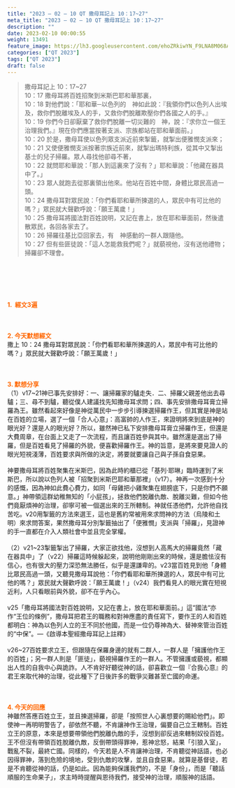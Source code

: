 ```yaml
---
title: "2023 – 02 – 10 QT 撒母耳記上 10：17~27"
meta_title: "2023 – 02 – 10 QT 撒母耳記上 10：17~27"
description: ""
date: 2023-02-10 00:00:55
weight: 13491
feature_image: https://lh3.googleusercontent.com/ehoZRkiwYN_F9LNA8M068AYxt73EavCZno-PD1cJRuf5BbSkQVUWr3gNEbt5kSs28Pb_Elg17kSrtf9ybWvojWoMV6I4tPM3vGRGDq6GkKkPdL2Gut4QAIw4-uykKUAtNiKgQKntvsU=w800
categories: ["QT 2023"]
tags: ["QT 2023"]
draft: false
---
```


<blockquote>撒母耳記上 10：17~27<br />
10：17 撒母耳將百姓招聚到米斯巴耶和華那裏，<br />
10：18 對他們說：「耶和華─以色列的　神如此說：『我領你們以色列人出埃及，救你們脫離埃及人的手，又救你們脫離欺壓你們各國之人的手。』<br />
10：19 你們今日卻厭棄了救你們脫離一切災難的　神，說：『求你立一個王治理我們。』現在你們應當按著支派、宗族都站在耶和華面前。」<br />
10：20 於是，撒母耳使以色列眾支派近前來掣籤，就掣出便雅憫支派來；<br />
10：21 又使便雅憫支派按著宗族近前來，就掣出瑪特利族，從其中又掣出基士的兒子掃羅。眾人尋找他卻尋不著，<br />
10：22 就問耶和華說：「那人到這裏來了沒有？」耶和華說：「他藏在器具中了。」<br />
10：23 眾人就跑去從那裏領出他來。他站在百姓中間，身體比眾民高過一頭。<br />
10：24 撒母耳對眾民說：「你們看耶和華所揀選的人，眾民中有可比他的嗎？」眾民就大聲歡呼說：「願王萬歲！」<br />
10：25 撒母耳將國法對百姓說明，又記在書上，放在耶和華面前，然後遣散眾民，各回各家去了。<br />
10：26 掃羅往基比亞回家去，有　神感動的一群人跟隨他。<br />
10：27 但有些匪徒說：「這人怎能救我們呢？」就藐視他，沒有送他禮物；掃羅卻不理會。</blockquote><br />
&nbsp;<br />
<br />
&nbsp;<br />
<br />
<span style="color: #ff6600;"><strong>1.  經文3遍</strong></span><br />
<br />
&nbsp;<br />
<br />
<span style="color: #ff6600;"><strong>2. 今天默想經文<br />
</strong></span>撒上 10：24 撒母耳對眾民說：「你們看耶和華所揀選的人，眾民中有可比他的嗎？」眾民就大聲歡呼說：「願王萬歲！」<br />
<br />
&nbsp;<br />
<br />
<strong><span style="color: #ff6600;">3. 默想分享<br />
</span></strong>（1）v17~21神已事先安排好：一、讓掃羅家的驢走失．二、掃羅父親差他出去尋驢；三、尋不到驢，聽從僕人建議找先知撒母耳求問；四、事先安排撒母耳膏立掃羅為王。雖然看起來好像是神從萬民中一步步引導揀選掃羅作王，但其實是神是站在百姓的立場，選了一個「合人心意」：高富帥的人作王，來證明將來到底是神的眼光好？還是人的眼光好？所以，雖然神已私下安排撒母耳膏立掃羅作王，但還是大費周章，在台面上又走了一次流程，而且讓百姓參與其中。雖然還是選出了掃羅，但是百姓看見了掃羅的外貌，便喜歡掃羅作王。神的旨意，是將來要見證人的眼光短視淺薄，百姓要求與所做的決定，將要就要讓自己與子孫自食惡果。<br />
<br />
神要撒母耳將百姓聚集在米斯巴，因為此時約櫃已從「基列·耶琳」臨時運到了米斯巴，所以說以色列人被「招聚到米斯巴耶和華那裡」（v17）。神再一次感到十分的感慨，因為神如此費心費力，如同「母雞把小雞聚集在翅膀底下，只是你們不願意。」神帶領這群幼稚無知的「小屁孩」，拯救他們脫離仇敵、脫離災難，但如今他們竟厭煩神的治理，卻寧可被一個選出來的王所轄制。神就任憑他們，允許他自找苦吃。v20用掣籤的方法來選王，這也是舊約常被用來求問神的方法（烏陵和土明）來求問答案，果然撒母耳分別掣籤抽出了「便雅憫」支派與「掃羅」，見證神的手一直都在介入人類社會中並且完全掌權。<br />
<br />
（2）v21~23掣籤掣出了掃羅，大家正欲找他，沒想到人高馬大的掃羅竟然「藏在器具中」了（v22）掃羅這時候躲起來，說明他剛剛出來的時候，還是膽怯沒有信心，也有很大的壓力深恐無法勝任，似乎是還謙卑的。v23當百姓見到他「身體比眾民高過一頭，又聽見撒母耳說他：「你們看耶和華所揀選的人，眾民中有可比他的嗎？」眾民就大聲歡呼說：「願王萬歲！」（v24）我們看見人的眼光實在短視近利，人只看眼前與外貌，卻不在乎內心。<br />
<br />
v25「撒母耳將國法對百姓說明，又記在書上，放在耶和華面前。」這“國法“亦作“王位的條例”，撒母耳把君王的職務和對神應盡的責任寫下，要作王的人和百姓都明白：神為以色列人立的王不同於他國，而是一位仍尊神為大、替神來管治百姓的“中保”。—《啟導本聖經撒母耳記上註釋》<br />
<br />
v26~27百姓要求立王，但跟隨在保羅身邊的就有二群人，一群人是「擁護他作王的百姓」；另一群人則是「匪徒」，藐視掃羅作王的一群人。不管擁護或藐視，都顯出人性的自我中心與詭詐。人不肯好好聽從神的話，卻喜歡立一個『合我心意』的君王來取代神的治理，從此種下了日後許多的戰爭災難甚至亡國的命運。<br />
<br />
<strong><span style="color: #ff6600;"> </span></strong><br />
<br />
<strong style="font-size: inherit;"><span style="color: #ff6600;">4. 今天的回應<br />
</span></strong>神雖然答應百姓立王，並且揀選掃羅，卻是「按照世人心裏想要的賜給他們」。即使神一再明明警告了，卻依然不聽，不肯讓神作王治理，偏要自己立王轄制。百姓立王的原意，本來是想要帶領他們脫離仇敵的手，沒想到卻反過來轄制奴役百姓。王不但沒有帶領百姓脫離仇敵，反倒帶頭得罪神，惹神忿怒，結果「引狼入室」，戰亂不裂，最終亡國。同樣的，今天若是人不肯讓神治理，不肯聽從神話語，也必因得罪神，落到危險的境地，受到仇敵的攻擊，並且自食惡果。就算是基督徒，若是不肯聽從神的話，仍是如此。因為能夠保護我們的，不是「身份」，而是「聽話順服的生命果子」，求主時時提醒與恩待我們，接受神的治理，順服神的話語。
        